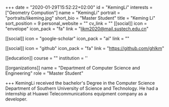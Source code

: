 +++
date = "2020-01-29T15:52:22+02:00"
id = "KemingLi"
interests = ["Geometry Compution"]
name = "KemingLi"
portrait = "portraits/likeming.jpg"
short_bio = "Master Student"
title = "Keming Li"
sort_position = 9
personal_website = ""
cv_link = ""
[[social]]
    icon = "envelope"
    icon_pack = "fa"
    link = "likm2020@mail.sustech.edu.cn"

[[social]]
    icon = "google-scholar"
    icon_pack = "ai"
    link = ""

[[social]]
    icon = "github"
    icon_pack = "fa"
    link = "https://github.com/ghlkm"

[[education]]
    course = ""
    institution = ''
 

[[organizations]]
    name = "Department of Computer Science and Engineering"
    role = "Master Student"

+++
KemingLi received the bachelor's Degree in the Computer Science Department of Southern University of Science and Technology. He had a internship at Huawei Telecommunications equipment company as a developer. 
